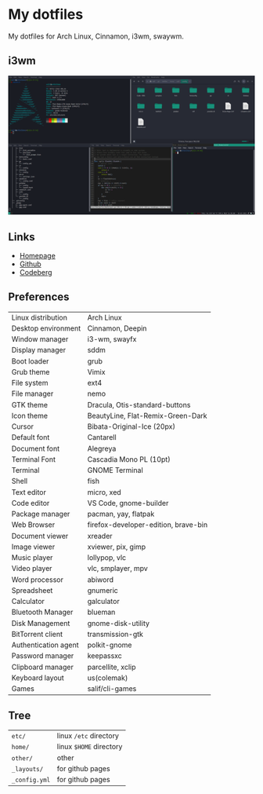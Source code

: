 # My dotfiles

My dotfiles for Arch Linux, Cinnamon, i3wm, swaywm.

## i3wm

![Arch Linux i3wm Screenshot](/other/bin/screenshots/i3.png)

## Links

* [Homepage](https://salif.github.io/dotfiles)
* [Github](https://github.com/salif/dotfiles)
* [Codeberg](https://codeberg.org/salif/dotfiles)

## Preferences

|  |  |
| :-- | :-- |
| Linux distribution | Arch Linux |
| Desktop environment | Cinnamon, Deepin |
| Window manager | i3-wm, swayfx |
| Display manager | sddm |
| Boot loader | grub |
| Grub theme | Vimix |
| File system | ext4 |
| File manager | nemo |
| GTK theme | Dracula, Otis-standard-buttons |
| Icon theme | BeautyLine, Flat-Remix-Green-Dark |
| Cursor | Bibata-Original-Ice (20px) |
| Default font | Cantarell |
| Document font | Alegreya |
| Terminal Font | Cascadia Mono PL (10pt) |
| Terminal | GNOME Terminal |
| Shell | fish |
| Text editor | micro, xed |
| Code editor| VS Code, gnome-builder |
| Package manager | pacman, yay, flatpak |
| Web Browser | firefox-developer-edition, brave-bin |
| Document viewer | xreader |
| Image viewer | xviewer, pix, gimp |
| Music player | lollypop, vlc |
| Video player | vlc, smplayer, mpv |
| Word processor | abiword |
| Spreadsheet | gnumeric |
| Calculator | galculator |
| Bluetooth Manager | blueman |
| Disk Management | gnome-disk-utility |
| BitTorrent client | transmission-gtk |
| Authentication agent | polkit-gnome |
| Password manager | keepassxc |
| Clipboard manager | parcellite, xclip |
| Keyboard layout | us(colemak) |
| Games | salif/cli-games |

## Tree

|  |  |
| :--- | :--- |
| `etc/` | linux `/etc` directory |
| `home/` | linux `$HOME` directory |
| `other/` | other |
| `_layouts/` | for github pages |
| `_config.yml` | for github pages |
